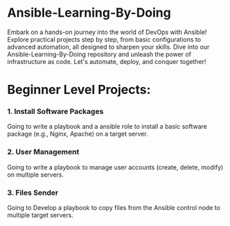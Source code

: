 # Ansible-Learning-By-Doing
Embark on a hands-on journey into the world of DevOps with Ansible! Explore practical projects step by step, from basic configurations to advanced automation, all designed to sharpen your skills. Dive into our Ansible-Learning-By-Doing repository and unleash the power of infrastructure as code. Let's automate, deploy, and conquer together!

# Beginner Level Projects:

### 1. Install Software Packages 
Going to write a playbook and a ansible role to install a basic software package (e.g., Nginx, Apache) on a target server.


### 2. User Management 
Going to write a playbook to manage user accounts (create, delete, modify) on multiple servers.

### 3. Files Sender
Going to Develop a playbook to copy files from the Ansible control node to multiple target servers.